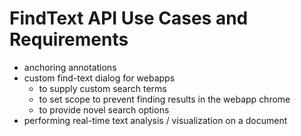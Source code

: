 # FindText API Use Cases and Requirements

* anchoring annotations
* custom find-text dialog for webapps
  * to supply custom search terms
  * to set scope to prevent finding results in the webapp chrome
  * to provide novel search options
* performing real-time text analysis / visualization on a document